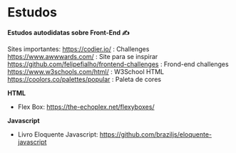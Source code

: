 # Estudos

<strong>Estudos autodidatas sobre Front-End ✍️</strong>

Sites importantes:
https://codier.io/ : Challenges <br>
https://www.awwwards.com/ : Site para se inspirar <br>
https://github.com/felipefialho/frontend-challenges : Frond-end challenges <br>
https://www.w3schools.com/html/ : W3School HTML <br>
https://coolors.co/palettes/popular : Paleta de cores <br>

<strong> HTML </strong>

- Flex Box: https://the-echoplex.net/flexyboxes/

<strong> Javascript </strong>

- Livro Eloquente Javascript: https://github.com/braziljs/eloquente-javascript
